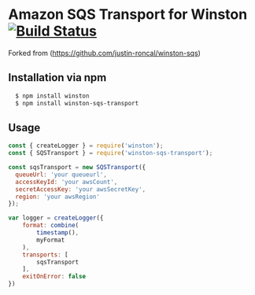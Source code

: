# Amazon SQS Transport for Winston [![Build Status](https://api.travis-ci.org/agad/winston-sqs.png)](http://travis-ci.org/agad/winston-sqs)

Forked from (https://github.com/justin-roncal/winston-sqs)

## Installation via npm

``` sh
  $ npm install winston
  $ npm install winston-sqs-transport
```
## Usage
``` js
const { createLogger } = require('winston');
const { SQSTransport } = require('winston-sqs-transport');

const sqsTransport = new SQSTransport({
  queueUrl: 'your queueurl',
  accessKeyId: 'your awsCount',
  secretAccessKey: 'your awsSecretKey',
  region: 'your awsRegion'
});

var logger = createLogger({
    format: combine(
        timestamp(),
        myFormat
    ),
    transports: [
        sqsTransport
    ],
    exitOnError: false
})
```
